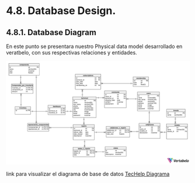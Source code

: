 # 4.8. Database Design.
## 4.8.1. Database Diagram

En este punto se presentara nuestro Physical data model  desarrollado en veratbelo, con sus respectivas relaciones y entidades.

![Diagrama Base de datos](/Docs/Capitulo%20IV/4.8%20Database%20Design/img/DataBase%20TecHelp.png)

link para visualizar el diagrama de base de datos [TecHelp Diagrama](https://my.vertabelo.com/doc/fO4P0j8AMrEflYiQRGERtsJAMCOcbVjB)